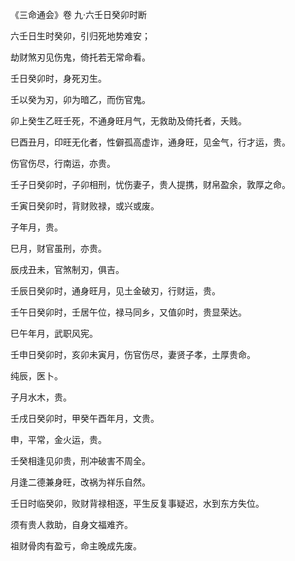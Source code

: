 《三命通会》卷 九·六壬日癸卯时断

六壬日生时癸卯，引归死地势难安；

劫财煞刃见伤鬼，倚托若无常命看。

壬日癸卯时，身死刃生。

壬以癸为刃，卯为暗乙，而伤官鬼。

卯上癸生乙旺壬死，不通身旺月气，无救助及倚托者，夭贱。

巳酉丑月，印旺无化者，性僻孤高虚诈，通身旺，见金气，行才运，贵。

伤官伤尽，行南运，亦贵。

壬子日癸卯时，子卯相刑，忧伤妻子，贵人提携，财帛盈余，敦厚之命。

壬寅日癸卯时，背财败禄，或兴或废。

子年月，贵。

巳月，财官虽刑，亦贵。

辰戌丑未，官煞制刃，俱吉。

壬辰日癸卯时，通身旺月，见土金破刃，行财运，贵。

壬午日癸卯时，壬居午位，禄马同乡，又值卯时，贵显荣达。

巳午年月，武职风宪。

壬申日癸卯时，亥卯未寅月，伤官伤尽，妻贤子孝，土厚贵命。

纯辰，医卜。

子月水木，贵。

壬戌日癸卯时，甲癸午酉年月，文贵。

申，平常，金火运，贵。

壬癸相逢见卯贵，刑冲破害不周全。

月逢二德兼身旺，改祸为祥乐自然。

壬日时临癸卯，败财背禄相逐，平生反复事疑迟，水到东方失位。

须有贵人救助，自身文福难齐。

祖财骨肉有盈亏，命主晚成先废。

